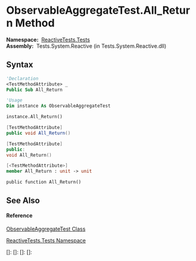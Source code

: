 # ObservableAggregateTest.All\_Return Method

**Namespace:**  [ReactiveTests.Tests](ReactiveTests.Tests\ReactiveTests.Tests.md)  
**Assembly:**  Tests.System.Reactive (in Tests.System.Reactive.dll)

## Syntax

```vb
'Declaration
<TestMethodAttribute> _
Public Sub All_Return
```

```vb
'Usage
Dim instance As ObservableAggregateTest

instance.All_Return()
```

```csharp
[TestMethodAttribute]
public void All_Return()
```

```c++
[TestMethodAttribute]
public:
void All_Return()
```

```fsharp
[<TestMethodAttribute>]
member All_Return : unit -> unit 
```

```jscript
public function All_Return()
```

## See Also

#### Reference

[ObservableAggregateTest Class](ObservableAggregateTest\ObservableAggregateTest.md)

[ReactiveTests.Tests Namespace](ReactiveTests.Tests\ReactiveTests.Tests.md)

[]: 
[]: 
[]: 
[]: 